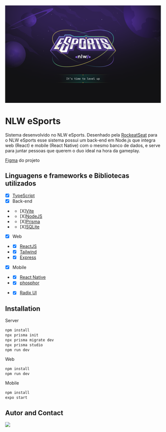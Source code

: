 ![NLW eSports wallpaper oficial](./web//public//readme-wallpaper.png)
# NLW eSports

Sistema desenvolvido no NLW eSports.
Desenhado pela [RockeatSeat](https://www.rocketseat.com.br/) para o NLW eSports esse sistema possui um back-end em Node.js que integra web (React) e mobile (React Native) com o mesmo banco de dados, e serve para juntar pessoas que querem o duo ideal na hora da gameplay.

[Figma](https://www.figma.com/file/TYG12SIZtKp3uXvJfwdAbl/NLW-eSports-(Community)?node-id=6%3A23) do projeto 

## Linguagens e frameworks e Bibliotecas utilizados
 - [X] [TypeScript](https://www.typescriptlang.org/)
 - [X] Back-end
 -  - [X][Vite](https://vitejs.dev/)
 -  - [X][NodeJS](https://nodejs.org/en/)
 -  - [X][Prisma](https://www.prisma.io/)
 -  - [X][SQLite](https://www.sqlite.org/index.html)
 - [X] Web
 -  - [X] [ReactJS](https://pt-br.reactjs.org/)
 -  - [X] [Tailwind](https://tailwindcss.com/) 
 -  - [X] [Express](https://expressjs.com/pt-br/)
 - [X] Mobile
 -  - [X] [React Native](https://reactnative.dev/)
 -  - [X] [phosphor](https://phosphoricons.com/)
 -  - [X] [Radix UI](https://www.radix-ui.com/)


## Installation
Server
```
npm install
npx prisma init
npx prisma migrate dev
npx prisma studio
npm run dev
```

Web
```
npm install
npm run dev
```

Mobile
```
npm install
expo start
```

## Autor and Contact

<div> 
  <a href="https://www.linkedin.com/in/carlos-jose-design/" target="_blank">
    <img src="https://img.shields.io/badge/-LinkedIn-%230077B5?style=for-the-badge&logo=linkedin&logoColor=white" target="_blank">
  </a>

</div>

